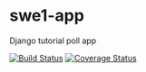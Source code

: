 # swe1-app
Django tutorial poll app

[![Build Status](https://app.travis-ci.com/WenjunYuAnny/swe1-app.svg?branch=main)](https://app.travis-ci.com/WenjunYuAnny/swe1-app)
[![Coverage Status](https://coveralls.io/repos/github/WenjunYuAnny/swe1-app/badge.svg?branch=)](https://coveralls.io/github/WenjunYuAnny/swe1-app?branch=)
